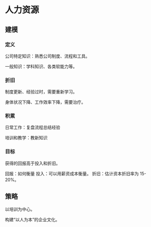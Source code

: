 # 人力资源

## 建模

### 定义

公司特定知识：熟悉公司制度、流程和工具。

一般知识：学科知识、各类软能力等。

### 折旧

制度更新、经验过时，需要重新学习。

身体状况下降、工作效率下降，需要治疗。

### 积累

日常工作：复盘流程总结经验

培训和教学：教新知识

### 目标

获得的回报高于投入和折旧。

回报：如何衡量
投入：可以用薪资成本衡量。
折旧：估计资本折旧率为 15-20%。

## 策略

以培训为中心。

构建“以人为本”的企业文化。